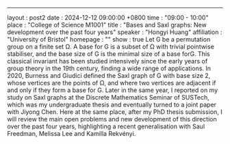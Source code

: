 ---
layout      : post2
date        : 2024-12-12 09:00:00 +0800
time        : "09:00 - 10:00"
place       : "College of Science M1001"
title       : "Bases and Saxl graphs: New development over the past four years"
speaker     : "Hongyi Huang"
affiliation : "University of Bristol"
homepage    : ""
show        : true
Let G be a permutation group on a finite set Ω. A base for G is a subset of Ω with trivial pointwise stabiliser, and the base size of G is the minimal size of a base forG. This classical invariant has been studied intensively since the early years of group theory in the 19th century, finding a wide range of applications.
In 2020, Burness and Giudici defined the Saxl graph of G with base size 2, whose vertices are the points of Ω, and where two vertices are adjacent if and only if they form a base for G. Later in the same year, I reported on my study on Saxl graphs at the Discrete Mathematics Seminar of SUSTech, which was my undergraduate thesis and eventually turned to a joint paper with Jiyong Chen.
Here at the same place, after my PhD thesis submission, I will review the main open problems and new development of this direction over the past four years, highlighting a recent generalisation with Saul Freedman, Melissa Lee and Kamilla Rekvényi.

 
